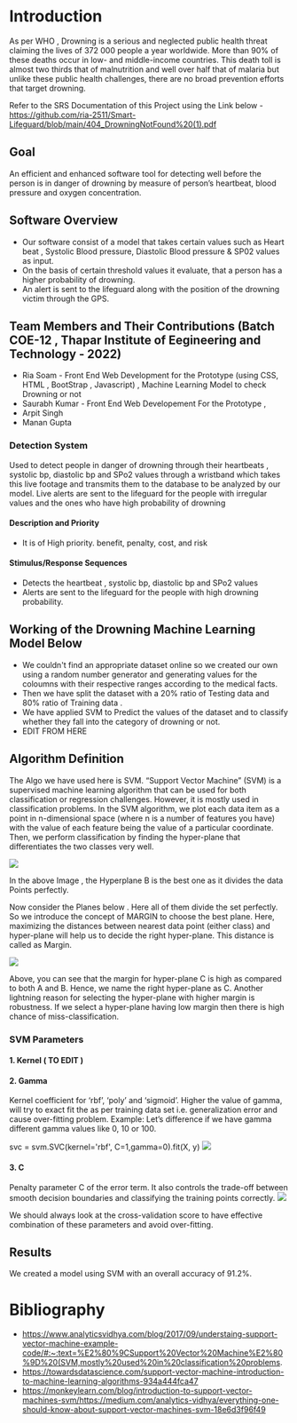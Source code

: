 # Introduction 
As per WHO , Drowning is a serious and neglected public health threat claiming the lives of 372 000 people a year worldwide. More than 90% of these deaths occur in low- and middle-income countries. This death toll is almost two thirds that of malnutrition and well over half that of malaria but unlike these public health challenges, there are no broad prevention efforts that target drowning. 

Refer to the SRS Documentation of this Project using the Link below - 
https://github.com/ria-2511/Smart-Lifeguard/blob/main/404_DrowningNotFound%20(1).pdf

## Goal 
An efficient and enhanced software tool for detecting well before the person is in danger of drowning by measure of person’s heartbeat, blood pressure and oxygen concentration.

## Software Overview 
* Our software consist of a model that takes certain values such as Heart beat , Systolic Blood pressure, Diastolic Blood pressure & SP02 values as input.
* On the basis of certain threshold values it evaluate, that a person has a higher probability of drowning.
* An alert is sent to the lifeguard along with the position of the drowning victim through the GPS.

## Team Members and Their Contributions (Batch COE-12 , Thapar Institute of Eegineering and Technology - 2022)
* Ria Soam - Front End Web Development for the Prototype (using CSS, HTML , BootStrap , Javascript) , Machine Learning Model to check Drowning or not 
* Saurabh Kumar - Front End Web Developement For the Prototype , 
* Arpit Singh
* Manan Gupta 



### Detection System
Used to detect people in danger of drowning through their heartbeats , systolic bp, diastolic bp and SPo2 values through a wristband which takes this live footage and transmits them to the database to be analyzed by our model. Live alerts are sent to the lifeguard for the people with irregular values and the ones who have high probability of drowning
#### Description and Priority
* It is of High priority. benefit, penalty, cost, and risk 
#### Stimulus/Response Sequences
* Detects the heartbeat , systolic bp, diastolic bp and SPo2 values
* Alerts are sent to the lifeguard for the people with high drowning probability.

## Working of the Drowning Machine Learning Model Below 
* We couldn't find an appropriate dataset online so we created our own using a random number generator and generating values for the coloumns with their respective ranges according to the medical facts.
* Then we have split the dataset with a 20% ratio of Testing data and 80% ratio of Training data .
* We have applied SVM to Predict the values of the dataset and to classify whether they fall into the category of drowning or not. 
* EDIT FROM HERE 

## Algorithm Definition 
The Algo we have used here is SVM. “Support Vector Machine” (SVM) is a supervised machine learning algorithm that can be used for both classification or regression challenges. However,  it is mostly used in classification problems. In the SVM algorithm, we plot each data item as a point in n-dimensional space (where n is a number of features you have) with the value of each feature being the value of a particular coordinate. Then, we perform classification by finding the hyper-plane that differentiates the two classes very well. 

<img src="https://www.analyticsvidhya.com/wp-content/uploads/2015/10/SVM_21.png">

In the above Image , the Hyperplane B is the best one as it divides the data Points perfectly. 

Now consider the Planes below . Here all of them divide the set perfectly. So we introduce the concept of MARGIN to choose the best plane. Here, maximizing the distances between nearest data point (either class) and hyper-plane will help us to decide the right hyper-plane. This distance is called as Margin.

<img src="https://www.analyticsvidhya.com/wp-content/uploads/2015/10/SVM_4.png">

Above, you can see that the margin for hyper-plane C is high as compared to both A and B. Hence, we name the right hyper-plane as C. Another lightning reason for selecting the hyper-plane with higher margin is robustness. If we select a hyper-plane having low margin then there is high chance of miss-classification.

### SVM Parameters 
#### 1. Kernel ( TO EDIT )
#### 2. Gamma 
Kernel coefficient for ‘rbf’, ‘poly’ and ‘sigmoid’. Higher the value of gamma, will try to exact fit the as per training data set i.e. generalization error and cause over-fitting problem.
Example: Let’s difference if we have gamma different gamma values like 0, 10 or 100.

svc = svm.SVC(kernel='rbf', C=1,gamma=0).fit(X, y)
<img src="https://www.analyticsvidhya.com/wp-content/uploads/2015/10/SVM_15.png">

#### 3. C
Penalty parameter C of the error term. It also controls the trade-off between smooth decision boundaries and classifying the training points correctly.
<img src="https://www.analyticsvidhya.com/wp-content/uploads/2015/10/SVM_18.png">

We should always look at the cross-validation score to have effective combination of these parameters and avoid over-fitting.

## Results 
We created a model using SVM with an overall accuracy of 91.2%.

# Bibliography 
* https://www.analyticsvidhya.com/blog/2017/09/understaing-support-vector-machine-example-code/#:~:text=%E2%80%9CSupport%20Vector%20Machine%E2%80%9D%20(SVM,mostly%20used%20in%20classification%20problems.
* https://towardsdatascience.com/support-vector-machine-introduction-to-machine-learning-algorithms-934a444fca47
* https://monkeylearn.com/blog/introduction-to-support-vector-machines-svm/https://medium.com/analytics-vidhya/everything-one-should-know-about-support-vector-machines-svm-18e6d3f96f49 
